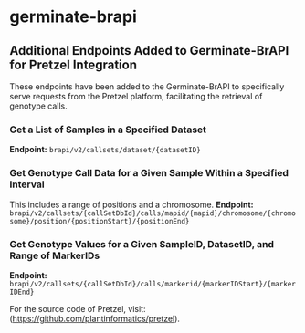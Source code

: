 # germinate-brapi
## Additional Endpoints Added to Germinate-BrAPI for Pretzel Integration

These endpoints have been added to the Germinate-BrAPI to specifically serve requests from the Pretzel platform, facilitating the retrieval of genotype calls.

### Get a List of Samples in a Specified Dataset
**Endpoint:** `brapi/v2/callsets/dataset/{datasetID}`

### Get Genotype Call Data for a Given Sample Within a Specified Interval
This includes a range of positions and a chromosome.
**Endpoint:** `brapi/v2/callsets/{callSetDbId}/calls/mapid/{mapid}/chromosome/{chromosome}/position/{positionStart}/{positionEnd}`

### Get Genotype Values for a Given SampleID, DatasetID, and Range of MarkerIDs
**Endpoint:** `brapi/v2/callsets/{callSetDbId}/calls/markerid/{markerIDStart}/{markerIDEnd}`

For the source code of Pretzel, visit: (https://github.com/plantinformatics/pretzel).
